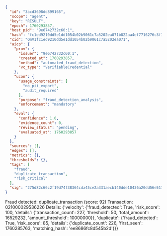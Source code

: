 ```json
{
  "id": "3acd3698dd899165",
  "scope": "agent",
  "key": "RESULT",
  "epoch": 1760293857,
  "host_pid": "9e6742732c60:1",
  "hash": "fc1ed9210dd5e1dd1054b02b9061c7a5202ea071b822aa4ef7716276c3f10801",
  "cid": "QmV1fc1ed9210dd5e1dd1054b02b9061c7a5202ea071",
  "aicp": {
    "prov": {
      "issuer": "9e6742732c60:1",
      "created_at": 1760293857,
      "method": "automated_fraud_detection",
      "vc_type": "VerifiableCredential"
    },
    "ucon": {
      "usage_constraints": [
        "no_pii_export",
        "audit_required"
      ],
      "purpose": "fraud_detection_analysis",
      "enforcement": "mandatory"
    },
    "eval": {
      "confidence": 1.0,
      "evidence_count": 0,
      "review_status": "pending",
      "evaluated_at": 1760293857
    }
  },
  "sources": [],
  "edges": [],
  "metrics": {},
  "thresholds": {},
  "tags": [
    "fraud",
    "duplicate_transaction",
    "risk_critical"
  ],
  "sig": "275d82c66c2f19d74f38364cda45ce2a331aecb140dde10436a20dd56e511280"
}
```

Fraud detected: duplicate_transaction (score: 92)
Transaction: 021000029536226
Details: {'velocity': {'fraud_detected': True, 'risk_score': 100, 'details': {'transaction_count': 227, 'threshold': 50, 'total_amount': 16529232, 'amount_threshold': 10000000}}, 'duplicate': {'fraud_detected': True, 'risk_score': 85, 'details': {'duplicate_count': 226, 'first_seen': 1760285763, 'matching_hash': 'ee8686fc8d545b2d'}}}